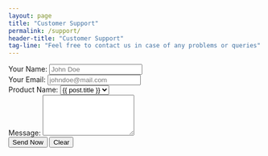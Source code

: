 ```yaml
---
layout: page
title: "Customer Support"
permalink: /support/
header-title: "Customer Support"
tag-line: "Feel free to contact us in case of any problems or queries"
---
```



<div class="mt40">
	<form action="https://getsimpleform.com/messages?form_api_token=60f6a3dc8f96bbe167d402e355541dd4" method="post">
		<div class="form-group">
			<label class="control-label">Your Name: </label>
			<input type="text" class="form-control" name="Name" max-length="35" placeholder="John Doe" required>
		</div>
		<div class="form-group">
			<label class="control-label">Your Email: </label>
			<input type="email" class="form-control" name="Email" max-length="35" placeholder="johndoe@mail.com" required>
		</div>
		<div class="form-group">
			<label class="control-label">Product Name: </label>
			<select name="Product" class="form-control">
				{% for post in site.posts %}
					<option value="{{ post.title }}">{{ post.title }}</option>
				{% endfor %}
				<option value="Other">Other</option>
			</select>
		</div>
		<div class="form-group">
			<label class="control-label">Message: </label>
			<textarea style="max-width: 100%;" class="form-control" name="Message" rows="5" required></textarea>
		</div>
		<div class="form-group">
			<input type="hidden" name="redirect_to" value="{{ site.url }}{{ site.baseurl}}/thankyou/" />
			<input class="btn btn-default" type="submit" value="Send Now" />
			<input class="btn btn-default" type="reset" value="Clear" />
		</div>
	</form>
</div>